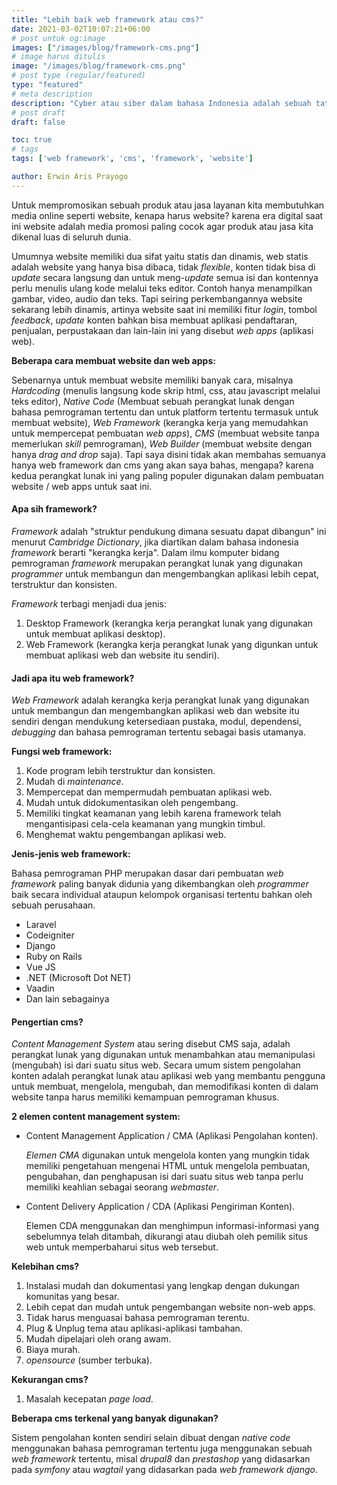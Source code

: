 ```yaml
---
title: "Lebih baik web framework atau cms?"
date: 2021-03-02T10:07:21+06:00
# post untuk og:image
images: ["/images/blog/framework-cms.png"]
# image harus ditulis 
image: "/images/blog/framework-cms.png"
# post type (regular/featured)
type: "featured"
# meta description
description: "Cyber atau siber dalam bahasa Indonesia adalah sebuah tatanan kehidupan dalam dunia maya yang segala sesuatunya menggunakan teknologi informasi."
# post draft
draft: false

toc: true
# tags
tags: ['web framework', 'cms', 'framework', 'website']

author: Erwin Aris Prayogo
---
```


Untuk mempromosikan sebuah produk atau jasa layanan kita membutuhkan media online seperti website, kenapa harus website? karena era digital saat ini website adalah media promosi paling cocok agar produk atau jasa kita dikenal luas di seluruh dunia.

Umumnya website memiliki dua sifat yaitu statis dan dinamis, web statis adalah website yang hanya bisa dibaca, tidak _flexible_, konten tidak bisa di _update_ secara langsung dan untuk meng-_update_ semua isi dan kontennya perlu menulis ulang kode melalui teks editor. Contoh hanya menampilkan gambar, video, audio dan teks. Tapi seiring perkembangannya website sekarang lebih dinamis, artinya website saat ini memiliki fitur _login_, tombol _feedback_, _update_ konten bahkan bisa membuat aplikasi pendaftaran, penjualan, perpustakaan dan lain-lain ini yang disebut _web apps_ (aplikasi web).

**Beberapa cara membuat website dan web apps:**

Sebenarnya untuk membuat website memiliki banyak cara, misalnya _Hardcoding_ (menulis langsung kode skrip html, css, atau javascript melalui teks editor), _Native Code_ (Membuat sebuah perangkat lunak dengan bahasa pemrograman tertentu dan untuk platform tertentu termasuk untuk membuat website), _Web Framework_ (kerangka kerja yang memudahkan untuk mempercepat pembuatan _web apps_), _CMS_ (membuat website tanpa memerlukan _skill_ pemrograman), _Web Builder_ (membuat website dengan hanya _drag and drop_ saja). Tapi saya disini tidak akan membahas semuanya hanya web framework dan cms yang akan saya bahas, mengapa? karena kedua perangkat lunak ini yang paling populer digunakan dalam pembuatan website / web apps untuk saat ini.


#### Apa sih framework?

_Framework_ adalah "struktur pendukung dimana sesuatu dapat dibangun" ini menurut _Cambridge Dictionary_, jika diartikan dalam bahasa indonesia _framework_ berarti "kerangka kerja". Dalam ilmu komputer bidang pemrograman _framework_ merupakan perangkat lunak yang digunakan _programmer_ untuk membangun dan mengembangkan aplikasi lebih cepat, terstruktur dan konsisten.

_Framework_ terbagi menjadi dua jenis:

1. Desktop Framework (kerangka kerja perangkat lunak yang digunakan untuk membuat aplikasi desktop).
2. Web Framework (kerangka kerja perangkat lunak yang digunkan untuk membuat aplikasi web dan website itu sendiri).

#### Jadi apa itu web framework?

_Web Framework_ adalah kerangka kerja perangkat lunak yang digunakan untuk membangun dan mengembangkan aplikasi web dan website itu sendiri dengan mendukung ketersediaan pustaka, modul, dependensi, _debugging_ dan bahasa pemrograman tertentu sebagai basis utamanya.

**Fungsi web framework:**

1. Kode program lebih terstruktur dan konsisten.
2. Mudah di _maintenance_.
3. Mempercepat dan mempermudah pembuatan aplikasi web.
4. Mudah untuk didokumentasikan oleh pengembang.
5. Memiliki tingkat keamanan yang lebih karena framework telah mengantisipasi cela-cela keamanan yang mungkin timbul.
6. Menghemat waktu pengembangan aplikasi web.

**Jenis-jenis web framework:**

Bahasa pemrograman PHP merupakan dasar dari pembuatan _web framework_ paling banyak didunia yang dikembangkan oleh _programmer_ baik secara individual ataupun kelompok organisasi tertentu bahkan oleh sebuah perusahaan.

- Laravel
- Codeigniter
- Django
- Ruby on Rails
- Vue JS
- .NET (Microsoft Dot NET)
- Vaadin
- Dan lain sebagainya

#### Pengertian cms?

_Content Management System_ atau sering disebut CMS saja, adalah  perangkat lunak yang digunakan untuk menambahkan atau memanipulasi (mengubah) isi dari suatu situs web. Secara umum sistem pengolahan konten adalah perangkat lunak atau aplikasi web yang membantu pengguna untuk membuat, mengelola, mengubah, dan memodifikasi konten di dalam website tanpa harus memiliki kemampuan pemrograman khusus.

**2 elemen content management system:**

- Content Management Application / CMA (Aplikasi Pengolahan konten).
    
    _Elemen CMA_ digunakan untuk mengelola konten yang mungkin tidak memiliki pengetahuan mengenai HTML untuk mengelola pembuatan, pengubahan, dan penghapusan isi dari suatu situs web tanpa perlu memiliki keahlian sebagai seorang _webmaster_.

- Content Delivery Application / CDA (Aplikasi Pengiriman Konten).

    Elemen CDA menggunakan dan menghimpun informasi-informasi yang sebelumnya telah ditambah, dikurangi atau diubah oleh pemilik situs web untuk memperbaharui situs web tersebut.


**Kelebihan cms?**

1. Instalasi mudah dan dokumentasi yang lengkap dengan dukungan komunitas yang besar.
2. Lebih cepat dan mudah untuk pengembangan website non-web apps.
3. Tidak harus menguasai bahasa pemrograman terentu.
4. Plug & Unplug tema atau aplikasi-aplikasi tambahan.
5. Mudah dipelajari oleh orang awam.
6. Biaya murah.
7. _opensource_ (sumber terbuka).

**Kekurangan cms?**

1. Masalah kecepatan _page load_.


**Beberapa cms terkenal yang banyak digunakan?**

Sistem pengolahan konten sendiri selain dibuat dengan _native code_ menggunakan bahasa pemrograman tertentu juga menggunakan sebuah _web framework_ tertentu, misal _drupal8_ dan _prestashop_ yang didasarkan pada _symfony_ atau _wagtail_ yang didasarkan pada _web framework django_.


